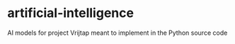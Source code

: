 # artificial-intelligence
AI models for project Vrijtap meant to implement in the Python source code
